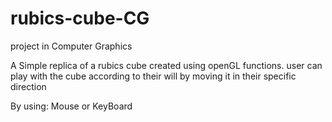 # rubics-cube-CG
project in Computer Graphics


A Simple replica of a rubics cube created using openGL functions.
user can play with the cube according to their will by moving it in their specific direction 

By using:
Mouse or KeyBoard
